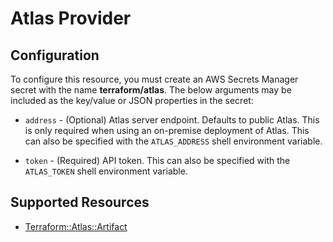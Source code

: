 # Atlas Provider

## Configuration

To configure this resource, you must create an AWS Secrets Manager secret with the name **terraform/atlas**. The below arguments may be included as the key/value or JSON properties in the secret:

* `address` - (Optional) Atlas server endpoint. Defaults to
  public Atlas. This is only required when using an on-premise
  deployment of Atlas. This can also be specified with the
  `ATLAS_ADDRESS` shell environment variable.

* `token` - (Required) API token. This can also be specified with the
  `ATLAS_TOKEN` shell environment variable.


## Supported Resources

* [Terraform::Atlas::Artifact](docs/providers/atlas/Artifact.md)